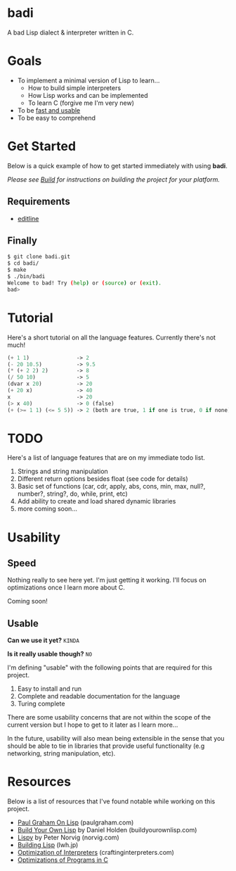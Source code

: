 badi
===

A bad Lisp dialect & interpreter written in C.

# Goals

* To implement a minimal version of Lisp to learn...
  - How to build simple interpreters
  - How Lisp works and can be implemented
  - To learn C (forgive me I'm very new)
* To be [fast and usable](#Usability)
* To be easy to comprehend

# Get Started

Below is a quick example of how to get started immediately with using **badi**.

*Please see [Build](#Build) for instructions on building the project for your platform.*

## Requirements

* [editline](https://github.com/troglobit/editline)

## Finally
```bash
$ git clone badi.git
$ cd badi/
$ make
$ ./bin/badi
Welcome to bad! Try (help) or (source) or (exit).
bad>
```

# Tutorial

Here's a short tutorial on all the language features. Currently there's not much!

```lisp
(+ 1 1)               -> 2
(- 20 10.5)           -> 9.5
(* (+ 2 2) 2)         -> 8
(/ 50 10)             -> 5
(dvar x 20)           -> 20
(+ 20 x)              -> 40
x                     -> 20
(> x 40)              -> 0 (false)
(+ (>= 1 1) (<= 5 5)) -> 2 (both are true, 1 if one is true, 0 if none)
```

# TODO

Here's a list of language features that are on my immediate todo list.

1. Strings and string manipulation
2. Different return options besides float (see code for details)
3. Basic set of functions (car, cdr, apply, abs, cons, min, max, null?, number?, string?, do, while, print, etc)
4. Add ability to create and load shared dynamic libraries
5. more coming soon...


# Usability

## Speed

Nothing really to see here yet. I'm just getting it working. I'll focus on optimizations once I learn more about C.

Coming soon!

## Usable

**Can we use it yet?** `KINDA`

**Is it really usable though?** `NO`

I'm defining "usable" with the following points that are required for this project.

1. Easy to install and run
2. Complete and readable documentation for the language
3. Turing complete

There are some usability concerns that are not within the scope of the current version but I hope to get to it later as I learn more...

In the future, usability will also mean being extensible in the sense that you should be able to tie in libraries that provide useful functionality (e.g networking, string manipulation, etc).

# Resources

Below is a list of resources that I've found notable while working on this
project.

* [Paul Graham On Lisp](http://www.paulgraham.com/lisp.html) (paulgraham.com)
* [Build Your Own Lisp](https://buildyourownlisp.com) by Daniel Holden (buildyourownlisp.com)
* [Lispy](https://norvig.com/lispy.html) by Peter Norvig (norvig.com)
* [Building Lisp](https://lwh.jp/lisp/) (lwh.jp)
* [Optimization of Interpreters](https://craftinginterpreters.com/optimization.html) (craftinginterpreters.com)
* [Optimizations of Programs in C](http://icps.u-strasbg.fr/~bastoul/local_copies/lee.html)
